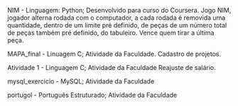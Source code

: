 NIM - Linguagem: Python; Desenvolvido para curso do Coursera. 
Jogo NIM, jogador alterna rodada com o computador, a cada rodada é removida uma quantidade, dentro de um limite pré definido, de peças de um número total de peças também pré definido, do tabuleiro. Vence quem tirar a última peça.

MAPA_final - Linuagem C; Atividade da Faculdade.
Cadastro de projetos.

Atividade 1 - Linguagem C; Atividade da Faculdade
Reajuste de salário. 

mysql_exercicio - MySQL; Atividade da Faculdade

portugol - Português Estruturado; Atividade da Faculdade
